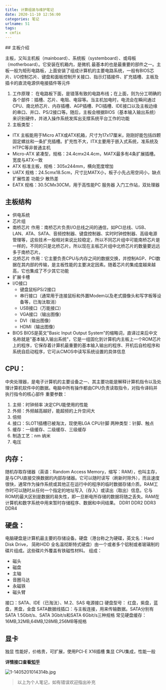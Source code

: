 ```yaml
---
title: 计算组装与维护笔记
date: 2020-11-10 12:56:00
categories: 笔记
urlname: 51
tags:
- cmfix
---
```

<!--markdown-->## 主板介绍
主板，又叫主机板（mainboard）、系统板（systemboard）、或母板（motherboard）。它安装在机箱内，是微机 最基本的也是最重要的部件之一。主板一般为矩形电路板，上面安装了组成计算机的主要电路系统，一般有BIOS芯片、I/O控制芯片、键盘和面板控制开关接口、指示灯插接件、扩充插槽、主板及插卡的直流电源供电接插件等元件

1. 工作原理：
在电路板下面，是错落有致的电路布线；在上面，则为分工明确的各个部件：插槽、芯片、电阻、电容等。当主机加电时，电流会在瞬间通过CPU、南北桥芯片、内存插槽、AGP插槽、PCI插槽、IDE接口以及主板边缘的串口、并口、PS/2接口等。随后，主板会根据BIOS（基本输入输出系统）来识别硬件，并进入操作系统发挥出支撑系统平台工作的功能
2. 主板类型：
- ITX
主板能用于Micro ATX或ATX机箱，尺寸为17x17厘米，刚刚好能包括四颗固定螺丝和一条扩充插槽。扩充性不大，ITX主要用于嵌入式系统，准系统及HTPC等非普通主机
- Micro-ATX
紧凑型，规格：24.4cmx24.4cm，MATX最多有4条扩展插槽。宽度与ATX一致
- ATX
标准主板，规格：305x244mm，横向宽度增加
- UATX
规格：24.5cmx18.5cm，尺寸比MATX小，板子小先占用空间小，缺点扩展性差 功能少 散热差
- EATX
规格：30.5CMx30CM，用于高性能PC 服务器 入门工作站，双处理器
## 主板结构
- 供电系统
- 芯片组
 - 南桥芯片
作用：南桥芯片负责I/O总线之间的通信，如PCI总线、USB、LAN、ATA、SATA、音频控制器、键盘控制器、实时时钟控制器、高级电源管理等，这些技术一般相对来说比较稳定，所以不同芯片组中可能南桥芯片是一样的，不同的只是北桥芯片。所以现在主板芯片组中北桥芯片的数量要远远多于南桥芯片。
 -  北桥芯片
作用：它主要负责CPU与内存之间的数据交换，并控制AGP、PCI数据在其内部的传输，是主板性能的主要决定因素。随着芯片的集成度越来越高，它也集成了不少其它功能
- 扩展卡槽
- I/O接口
  - 键盘鼠标PS/2接口
  - 串行接口（通常用于连接鼠标和外置Modem以及老式摄像头和写字板等设备等，已淘汰取消）
  - USB接口（万能接口）
  - VGA接口（输出图像）
  - DVI（输出图像）
  - HDMI（输出图像）
- BIOS
BIOS是英文"Basic Input Output System"的缩略词，直译过来后中文名称就是"基本输入输出系统"，它是一组固化到计算机内主板上一个ROM芯片上的程序，它保存着计算机最重要的基本输入输出的程序、开机后自检程序和系统自启动程序，它可从CMOS中读写系统设置的具体信息

## CPU：
中央处理器，是电子计算机的主要设备之一、其主要功能是解释计算机指令以及处理计算机软件中的数据。电脑中所有操作都由CPU负责读取指令，对指令译码并执行指令的核心部件
重要参数：
1. 主频：时钟频率 决定CPU能使用的性能
2. 外频：外频越高越好，能超频的上升空间大
3. 倍频 
4. 接口：SLOT1插槽已被淘汰，现使用LGA CPU针脚 
两种类型：针脚、触点
5. 缓存：一级缓存、二级缓存、三级缓存
6. 制造工艺：nm 纳米
7. 电压

## 内存：
随机存取存储器（英语：Random Access Memory，缩写：RAM），也叫主存，是与CPU直接交换数据的内部存储器。它可以随时读写（刷新时除外），而且速度很快，通常作为操作系统或其他正在运行中的程序的临时数据存储介质。RAM工作时可以随时从任何一个指定的地址写入（存入）或读出（取出）信息。它与ROM的最大区别是数据的易失性，即一旦断电所存储的数据将随之丢失。RAM在计算机和数字系统中用来暂时存储程序、数据和中间结果。
DDR1
DDR2
DDR3
DDR4

## 硬盘：
电脑硬盘是计算机最主要的存储设备。硬盘（港台称之为硬碟，英文名：Hard Disk Drive， 简称HDD 全名温彻斯特式硬盘）由一个或者多个铝制或者玻璃制的碟片组成。这些碟片外覆盖有铁磁性材料。
组成：
- 磁头
- 磁盘
- 主轴
- 音圈马达
- 永磁铁
- 磁头臂

接口：SATA、IDE（已淘汰）、M.2、SAS
电源接口
硬盘型号：
红盘，紫盘，蓝盘，黑盘，金盘
SATA数据线插口：与主板连接，用来传输数据。SATA分别有SATA 1.5Gbit/s、SATA 3Gbit/s和SATA 6Gbit/s三种规格
常见硬盘缓存：16MB,32MB,64MB,128MB,256MB等规格

## 显卡
独显
性能好，价格贵，可扩展，使用PCI-E X16插槽
集显
CPU集成，性能一般


**详情接口查看[知乎](https://zhuanlan.zhihu.com/p/53379889)**

![1-1405201014314b.jpg](https://i.loli.net/2020/11/06/htFRoZc9nEQdXAq.jpg)

>以上为个人笔记，如有错误欢迎指出补充